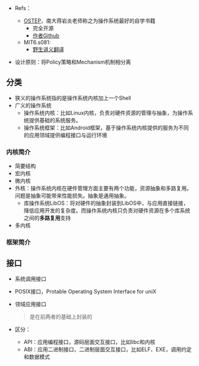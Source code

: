 + Refs：
	+ [OSTEP](http://www.ostep.org/)，南大蒋岩炎老师称之为操作系统最好的自学书籍
		+ 完全开源
		+ [作者Github](https://github.com/remzi-arpacidusseau)
	+ MIT6.s081:
		+ [野生讲义翻译](https://mit-public-courses-cn-translatio.gitbook.io/mit6-s081/)

+ 设计原则：将Policy策略和Mechanism机制相分离

## 分类

+ 狭义的操作系统指的是操作系统内核加上一个Shell
+ 广义的操作系统
	+ 操作系统内核：比如Linux内核，负责对硬件资源的管理与抽象，为操作系统提供基础的系统服务。
	+ 操作系统框架：比如Android框架，基于操作系统内核提供的服务为不同的应用领域提供编程接口与运行环境

### 内核简介

+ 简要结构
+ 宏内核
+ 微内核
+ 外核：操作系统内核在硬件管理方面主要有两个功能，资源抽象和多路复用。问题是抽象可能带来性能损失。抽象是通用抽象。
	+ 库操作系统LibOS：将对硬件的抽象封装到LibOS中，与应用直接链接，降低应用开发的复杂度。而操作系统内核只负责对硬件资源在多个库系统之间的**多路复用**支持
+ 多内核

### 框架简介

## 接口

+ 系统调用接口
+ POSIX接口，Protable Operating System Interface for uniX
+ 领域应用接口
	>是在前两者的基础上封装的

+ 区分：
	+ API：应用编程接口，源码层面交互接口，比如libc和内核
	+ ABI：应用二进制接口，二进制层面交互接口，比如ELF、EXE，调用约定和数据模式
